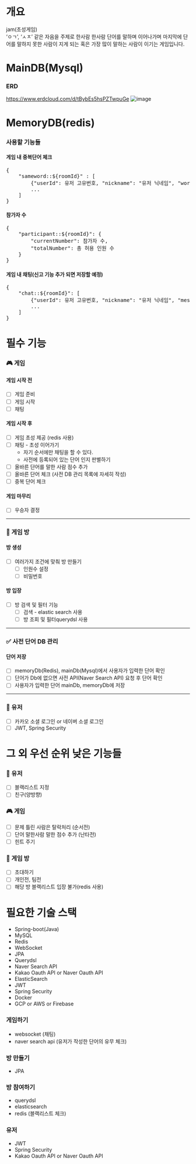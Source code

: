 # 개요
jam(초성게임)  
‘ㅇㄱ’, ‘ㅅㅈ’ 같은 자음을 주제로 한사람 한사람 단어를 말하며 이어나가며 마지막에 단어를 말하지 못한 사람이 지게 되는 혹은 가장 많이 말하는 사람이 이기는 게임입니다.

# MainDB(Mysql)
### ERD
https://www.erdcloud.com/d/tBybEs5hsPZTwpuGe
![image](https://user-images.githubusercontent.com/68364917/236663427-1c4fb653-024f-47ff-8027-906620d3c012.png)

# MemoryDB(redis)
### 사용할 기능들
#### 게임 내 중복단어 체크
<pre>
{
    "sameword::${roomId}" : [
        {"userId": 유저 고유번호, "nickname": "유저 닉네임", "word": "작성단어"},
        ...
    ]
}
</pre>

#### 참가자 수
<pre>
{
    "participant::${roomId}": {
        "currentNumber": 참가자 수,
        "totalNumber": 총 허용 인원 수
    }
}
</pre>

#### 게임 내 채팅(신고 기능 추가 되면 저장할 예정)
<pre>
{
    "chat::${roomId}": [
        {"userId": 유저 고유번호, "nickname": "유저 닉네임", "message": "작성단어", "createdAt":"작성시간"},
        ...
    ]
}
</pre>

# 필수 기능
### 🎮 게임
#### 게임 시작 전
- [ ] 게임 준비
- [ ] 게임 시작
- [ ] 채팅
#### 게임 시작 후
- [ ] 게임 초성 제공 (redis 사용)
- [ ] 채팅 - 초성 이어가기
    - 자기 순서에만 채팅을 할 수 있다.
    - 사전에 등록되어 있는 단어 인지 판별하기
- [ ] 올바른 단어를 말한 사람 점수 추가
- [ ] 올바른 단어 체크 (사전 DB 관리 목록에 자세히 작성)
- [ ] 중복 단어 체크
#### 게임 마무리
- [ ] 우승자 결정

---

### 🚪 게임 방
#### 방 생성
- [ ] 여러가지 조건에 맞춰 방 만들기
    - [ ] 인원수 설정
    - [ ] 비밀번호

#### 방 입장
- [ ] 방 검색 및 필터 기능
    - [ ] 검색 - elastic search 사용
    - [ ] 방 조회 및 필터querydsl 사용

--- 

### ✅ 사전 단어 DB 관리
#### 단어 저장
- [ ] memoryDb(Redis), mainDb(Mysql)에서 사용자가 입력한 단어 확인
- [ ] 단어가 Db에 없으면 사전 API(Naver Search API) 요청 후 단어 확인
- [ ] 사용자가 입력한 단어 mainDb, memoryDb에 저장

---
 
### 👥 유저
- [ ] 카카오 소셜 로그인 or 네이버 소셜 로그인
- [ ] JWT, Spring Security

# 그 외 우선 순위 낮은 기능들
### 👥 유저
- [ ] 블랙리스트 지정
- [ ] 친구(양방향)

### 🎮 게임
- [ ] 문제 틀린 사람은 탈락처리 (순서전)
- [ ] 단어 말한사람 말한 점수 추가 (난타전)
- [ ] 힌트 주기

### 🚪 게임 방
- [ ] 초대하기
- [ ] 개인전, 팀전
- [ ] 해당 방 블랙리스트 입장 불가(redis 사용)

# 필요한 기술 스택
- Spring-boot(Java)
- MySQL
- Redis
- WebSocket
- JPA
- Querydsl
- Naver Search API
- Kakao Oauth API or Naver Oauth API
- ElasticSearch
- JWT
- Spring Security
- Docker
- GCP or AWS or Firebase

### 게임하기
- websocket (채팅)
- naver search api (유저가 작성한 단어의 유무 체크)
### 방 만들기
- JPA
### 방 참여하기
- querydsl
- elasticsearch
- redis (블랙리스트 체크)
### 유저
- JWT
- Spring Security
- Kakao Oauth API or Naver Oauth API
